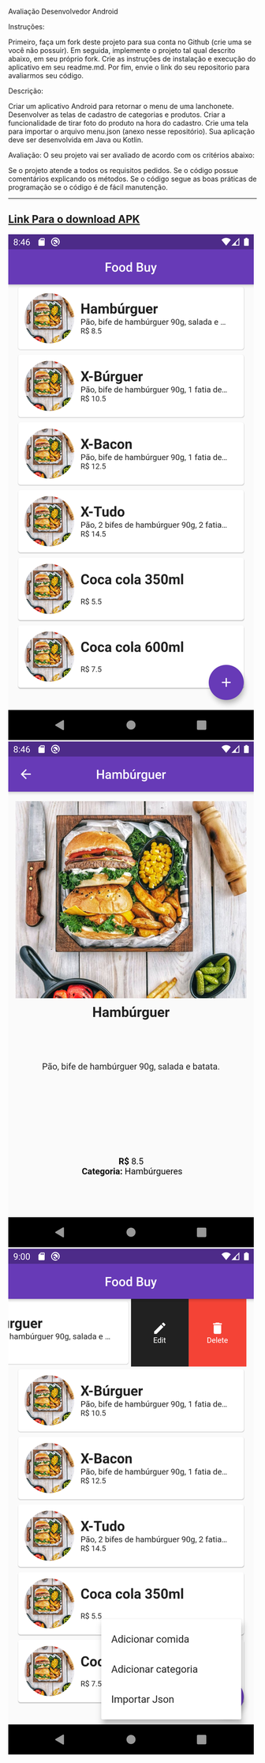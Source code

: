 Avaliação Desenvolvedor Android

Instruções:

Primeiro, faça um fork deste projeto para sua conta no Github (crie uma se você não possuir).
Em seguida, implemente o projeto tal qual descrito abaixo, em seu próprio fork.
Crie as instruções de instalação e execução do aplicativo em seu readme.md.
Por fim, envie o link do seu repositorio para avaliarmos seu código.

Descrição:

Criar um aplicativo Android para retornar o menu de uma lanchonete.
Desenvolver as telas de cadastro de categorias e produtos.
Criar a funcionalidade de tirar foto do produto na hora do cadastro.
Crie uma tela para importar o arquivo menu.json (anexo nesse repositório).
Sua aplicação deve ser desenvolvida em Java ou Kotlin.

Avaliação: O seu projeto vai ser avaliado de acordo com os critérios abaixo:

Se o projeto atende a todos os requisitos pedidos.
Se o código possue comentários explicando os métodos.
Se o código segue as boas práticas de programação
se o código é de fácil manutenção.

-------------------
[Link Para o download APK](https://drive.google.com/file/d/1d-97cNMLF8vQows-NtYI96tTUagSrot6/view?usp=sharing)
-------------------

![Tela inicial](https://github.com/Lucas-Chaves/AvaliacaoAndroid/blob/master/gitImage/1.png?raw=true)
![Exibindo Comida](https://github.com/Lucas-Chaves/AvaliacaoAndroid/blob/master/gitImage/2.png?raw=true)
![Todas Opçoes](https://github.com/Lucas-Chaves/AvaliacaoAndroid/blob/master/gitImage/4.png?raw=true)
